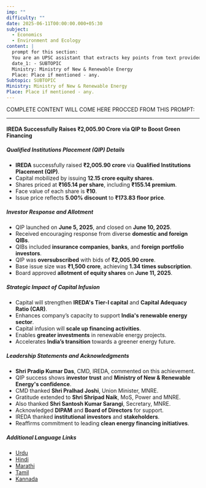 ```yaml
---
imp: ""
difficulty: ""
date: 2025-06-11T00:00:00.000+05:30
subject:
  - Economics
  - Environment and Ecology
content: |
  prompt for this section:
  You are an UPSC assistant that extracts key points from text provided by the user. Output ONLY the key points without additional comments. ENSURE 100% FACTUAL CORRECTNESS. take out the 5 most important from exam perspective. keypoints in a way that it covers the complete content in bullet points, each bullet point not more than 12 words.
  date_1: - SUBTOPIC
  Ministry: Ministry of New & Renewable Energy
  Place: Place if mentioned - any.
Subtopic: SUBTOPIC
Ministry: Ministry of New & Renewable Energy
Place: Place if mentioned - any.
---
```


COMPLETE CONTENT WILL COME HERE PROCCED FROM THIS PROMPT:

---

#### IREDA Successfully Raises ₹2,005.90 Crore via QIP to Boost Green Financing

##### Qualified Institutions Placement (QIP) Details
- **IREDA** successfully raised **₹2,005.90 crore** via **Qualified Institutions Placement (QIP)**.
- Capital mobilized by issuing **12.15 crore equity shares**.
- Shares priced at **₹165.14 per share**, including **₹155.14 premium**.
- Face value of each share is **₹10**.
- Issue price reflects **5.00% discount** to **₹173.83 floor price**.

##### Investor Response and Allotment
- QIP launched on **June 5, 2025**, and closed on **June 10, 2025**.
- Received encouraging response from diverse **domestic and foreign QIBs**.
- QIBs included **insurance companies**, **banks**, and **foreign portfolio investors**.
- QIP was **oversubscribed** with bids of **₹2,005.90 crore**.
- Base issue size was **₹1,500 crore**, achieving **1.34 times subscription**.
- Board approved **allotment of equity shares** on **June 11, 2025**.

##### Strategic Impact of Capital Infusion
- Capital will strengthen **IREDA's Tier-I capital** and **Capital Adequacy Ratio (CAR)**.
- Enhances company’s capacity to support **India's renewable energy sector**.
- Capital infusion will **scale up financing activities**.
- Enables **greater investments** in renewable energy projects.
- Accelerates **India’s transition** towards a greener energy future.

##### Leadership Statements and Acknowledgments
- **Shri Pradip Kumar Das**, CMD, IREDA, commented on this achievement.
- QIP success shows **investor trust** and **Ministry of New & Renewable Energy's confidence**.
- CMD thanked **Shri Pralhad Joshi**, Union Minister, MNRE.
- Gratitude extended to **Shri Shripad Naik**, MoS, Power and MNRE.
- Also thanked **Shri Santosh Kumar Sarangi**, Secretary, MNRE.
- Acknowledged **DIPAM** and **Board of Directors** for support.
- IREDA thanked **institutional investors** and **stakeholders**.
- Reaffirms commitment to leading **clean energy financing initiatives**.

##### Additional Language Links
- [Urdu](https://pib.gov.in/PressReleasePage.aspx?PRID=2135599)
- [Hindi](https://pib.gov.in/PressReleasePage.aspx?PRID=2135601)
- [Marathi](https://pib.gov.in/PressReleasePage.aspx?PRID=2135847)
- [Tamil](https://pib.gov.in/PressReleasePage.aspx?PRID=2135611)
- [Kannada](https://pib.gov.in/PressReleasePage.aspx?PRID=2135673)